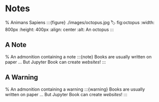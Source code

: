 # Notes

% Animans Sapiens
:::{figure} ./images/octopus.jpg
:label: fig:octopus
:width: 800px
:height: 400px
:align: center
:alt: An octopus
:::

## A Note
% An admonition containing a note
:::{note}
Books are usually written on paper ... But Jupyter Book can create _websites_!
:::

## A Warning
% An admonition containing a warning
:::{warning}
Books are usually written on paper ... But Jupyter Book can create _websites_!
:::


